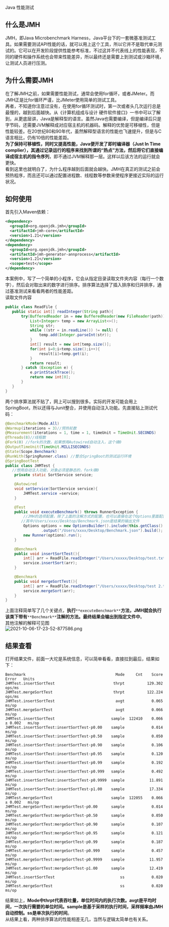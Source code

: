 Java 性能测试
<a name="yoeG8"></a>
## 什么是JMH
JMH，即Java Microbenchmark Harness，Java平台下的一套微基准测试工具。如果需要测试API性能的话，就可以用上这个工具，所以它并不是取代单元测试的。它可以在开发阶段提供性能参考标准，不过这并不代表线上的性能表现，不同的硬件和操作系统也会带来性能差异，所以最终还是需要上到测试或沙箱环境，让测试人员进行压测。
<a name="xFz7t"></a>
## 为什么需要JMH
在了解JMH之前，如果需要性能测试，通常会使用for循环，或者JMeter。而JMH正是比for循环严谨，比JMeter使用简单的测试工具。<br />再者，不知道你注意过没有，在使用for循环测试时，第一次或者头几次运行总是最慢的，越到后面越快。从《计算机组成与设计 硬件软件接口》一书中可以了解到，从更底层讲，Java是解释型的语言。虽然Java也需要编译，但是编译后只是字节码，还需要JVM解释成对应宿主机的机器码。解释的优势是可移植性，但是性能较差。在20世纪80和90年代，虽然解释型语言的性能也飞速提升，但是与C语言相比，仍有10倍的性能差距。<br />**为了保持可移植性，同时又提高性能，Java便开发了即时编译器（Just In Time complier），其通过记录运行的程序来找到所谓的“热点”方法，然后将它们直接编译成宿主机的指令序列**，即不通过JVM解释那一层。这样以后该方法的运行就会更快。<br />看到这里也就明白了，为什么程序越到后面就会越快。JMH在真正的测试之前会预热程序，而且还可以通过配置进程数、线程数等参数来使程序更接近实际的运行状况。
<a name="tIKwB"></a>
## 如何使用
首先引入Maven依赖：
```xml
<dependency>
  <groupId>org.openjdk.jmh</groupId>
  <artifactId>jmh-core</artifactId>
  <version>1.21</version>
</dependency>
<dependency>
  <groupId>org.openjdk.jmh</groupId>
  <artifactId>jmh-generator-annprocess</artifactId>
  <version>1.21</version>
  <scope>test</scope>
</dependency>
```
本案例中，写了一个简单的小程序，它会从指定目录读取文件夹内容（每行一个数字），然后会对取出来的数字进行排序。排序算法选择了插入排序和归并排序，通过基准测试来看看两者的性能差距。<br />读取文件内容
```java
public class ReadFile {
   public static int[] readInteger(String path){
       try(BufferedReader in = new BufferedReader(new FileReader(path));) {
           List<Integer> temp = new ArrayList<>();
           String str;
           while ((str = in.readLine()) != null) {
               temp.add(Integer.parseInt(str));
           }
           int[] result = new int[temp.size()];
           for(int i=0;i<temp.size();i++){
               result[i]=temp.get(i);
           }
           return result;
       } catch (Exception e) {
           e.printStackTrace();
           return new int[0];
       }
   }
}
```
两个排序算法就不贴了，网上可以搜到很多。实际的开发可能会用上SpringBoot，所以还得与Junit整合，并使用自动注入功能。先直接贴上测试代码：
```java
@BenchmarkMode(Mode.All)
@Warmup(iterations = 3)//预热轮数
@Measurement(iterations = 1, time = 1, timeUnit = TimeUnit.SECONDS)
@Threads(8)//线程数
@Fork(0) //fork的次数，如果想用Autowired自动注入，这个填0
@OutputTimeUnit(TimeUnit.MILLISECONDS)
@State(Scope.Benchmark)
@RunWith(SpringRunner.class) //整合SpringBoot的测试运行环境
@SpringBootTest
public class JHMTest {
   //想用自动注入功能，对象必须是静态的，fork填0
    private static SortService service;

    @Autowired
    void setService(SortService service){
        JHMTest.service =service;
    }

    @Test
    public void executeBenchmark() throws RunnerException {
        //JMH的选项配置，除了上面的注解方式的配置，也可以直接在这个Options里面配置。
       //其中/Users/xxxx/Desktop/Benchmark.json是结果的输出文件
        Options options = new OptionsBuilder().include(this.getClass().getSimpleName())
                .output("/Users/xxxx/Desktop/Benchmark.json").build();
        new Runner(options).run();
    }

    @Benchmark
    public void insertSortTest(){
        int[] arr = ReadFile.readInteger("/Users/xxxxx/Desktop/test.txt");
        service.insertSort(arr);
    }

    @Benchmark
    public void mergeSortTest(){
        int[] arr = ReadFile.readInteger("/Users/xxxxx/Desktop/test 2.txt");
        service.mergeSort(arr);
    }
}
```
上面注释简单写了几个关键点，**执行**`**executeBenchmark**`**方法，JMH就会执行该类下带有**`**Benchmark**`**注解的方法。最终结果会输出到指定文件中**。<br />其他注解的解释可见图<br />![2021-10-06-17-23-52-877586.png](https://cdn.nlark.com/yuque/0/2021/png/396745/1633512294459-e4a4f555-d182-42bb-acba-8faf613e88e1.png#clientId=u25ca41e7-450a-4&from=ui&id=u5d105d59&originHeight=2763&originWidth=1080&originalType=binary&ratio=1&rotation=0&showTitle=false&size=876995&status=done&style=shadow&taskId=ud0224863-4d90-4923-98fb-e9d26a0dd9c&title=)
<a name="M7nTM"></a>
## 结果查看
打开结果文件，前面一大坨是系统信息，可以简单看看，直接拉到最后，结果如下：
```
Benchmark                                        Mode     Cnt    Score   Error   Units
JHMTest.insertSortTest                          thrpt          129.302          ops/ms
JHMTest.mergeSortTest                           thrpt          122.224          ops/ms
JHMTest.insertSortTest                           avgt            0.065           ms/op
JHMTest.mergeSortTest                            avgt            0.066           ms/op
JHMTest.insertSortTest                         sample  122410    0.066 ± 0.002   ms/op
JHMTest.insertSortTest:insertSortTest·p0.00    sample            0.014           ms/op
JHMTest.insertSortTest:insertSortTest·p0.50    sample            0.050           ms/op
JHMTest.insertSortTest:insertSortTest·p0.90    sample            0.106           ms/op
JHMTest.insertSortTest:insertSortTest·p0.95    sample            0.120           ms/op
JHMTest.insertSortTest:insertSortTest·p0.99    sample            0.192           ms/op
JHMTest.insertSortTest:insertSortTest·p0.999   sample            0.492           ms/op
JHMTest.insertSortTest:insertSortTest·p0.9999  sample           11.891           ms/op
JHMTest.insertSortTest:insertSortTest·p1.00    sample           17.334           ms/op
JHMTest.mergeSortTest                          sample  122055    0.066 ± 0.002   ms/op
JHMTest.mergeSortTest:mergeSortTest·p0.00      sample            0.014           ms/op
JHMTest.mergeSortTest:mergeSortTest·p0.50      sample            0.050           ms/op
JHMTest.mergeSortTest:mergeSortTest·p0.90      sample            0.107           ms/op
JHMTest.mergeSortTest:mergeSortTest·p0.95      sample            0.121           ms/op
JHMTest.mergeSortTest:mergeSortTest·p0.99      sample            0.187           ms/op
JHMTest.mergeSortTest:mergeSortTest·p0.999     sample            0.457           ms/op
JHMTest.mergeSortTest:mergeSortTest·p0.9999    sample           11.957           ms/op
JHMTest.mergeSortTest:mergeSortTest·p1.00      sample           12.419           ms/op
JHMTest.insertSortTest                             ss            0.020           ms/op
JHMTest.mergeSortTest                              ss            0.020           ms/op
```
结果如上，**Mode中thrpt代表吞吐量，单位时间内的执行次数。avgt是平均时间，一次执行需要的单位时间。sample是基于采样的执行时间，采样频率由JMH自动控制。ss是单次执行的时间**。<br />从结果上看，两种排序算法的性能相差无几，当然与逻辑太简单也有关系。
